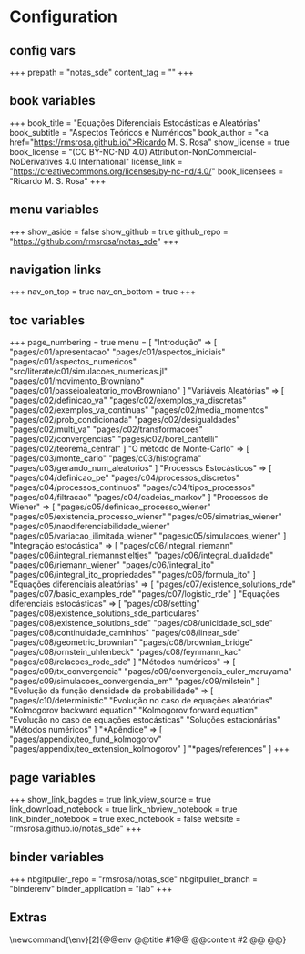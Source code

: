 # Configuration

## config vars
+++
prepath = "notas_sde"
content_tag = ""
+++

## book variables
+++
book_title = "Equações Diferenciais Estocásticas e Aleatórias"
book_subtitle = "Aspectos Teóricos e Numéricos"
book_author = "<a href=\"https://rmsrosa.github.io\">Ricardo M. S. Rosa</a>"
show_license = true
book_license = "(CC BY-NC-ND 4.0) Attribution-NonCommercial-NoDerivatives 4.0 International"
license_link = "https://creativecommons.org/licenses/by-nc-nd/4.0/"
book_licensees = "Ricardo M. S. Rosa"
+++

## menu variables
+++
show_aside = false
show_github = true
github_repo = "https://github.com/rmsrosa/notas_sde"
+++

## navigation links
+++
nav_on_top = true
nav_on_bottom = true
+++

## toc variables
+++
page_numbering = true
menu = [
    "Introdução" => [
        "pages/c01/apresentacao"
        "pages/c01/aspectos_iniciais"
        "pages/c01/aspectos_numericos"
        "src/literate/c01/simulacoes_numericas.jl"
        "pages/c01/movimento_Browniano"
        "pages/c01/passeioaleatorio_movBrowniano"
    ]
    "Variáveis Aleatórias" => [
        "pages/c02/definicao_va"
        "pages/c02/exemplos_va_discretas"
        "pages/c02/exemplos_va_continuas"
        "pages/c02/media_momentos"
        "pages/c02/prob_condicionada"
        "pages/c02/desigualdades"
        "pages/c02/multi_va"
        "pages/c02/transformacoes"
        "pages/c02/convergencias"
        "pages/c02/borel_cantelli"
        "pages/c02/teorema_central"
    ]
    "O método de Monte-Carlo" => [
        "pages/c03/monte_carlo"
        "pages/c03/histograma"
        "pages/c03/gerando_num_aleatorios"
    ]
    "Processos Estocásticos" => [
        "pages/c04/definicao_pe"
        "pages/c04/processos_discretos"
        "pages/c04/processos_continuos"
        "pages/c04/tipos_processos"
        "pages/c04/filtracao"
        "pages/c04/cadeias_markov"
    ]
    "Processos de Wiener" => [
        "pages/c05/definicao_processo_wiener"
        "pages/c05/existencia_processo_wiener"
        "pages/c05/simetrias_wiener"
        "pages/c05/naodiferenciabilidade_wiener"
        "pages/c05/variacao_ilimitada_wiener"
        "pages/c05/simulacoes_wiener"
    ]
    "Integração estocástica" => [
        "pages/c06/integral_riemann"
        "pages/c06/integral_riemannstieltjes"
        "pages/c06/integral_dualidade"
        "pages/c06/riemann_wiener"
        "pages/c06/integral_ito"
        "pages/c06/integral_ito_propriedades"
        "pages/c06/formula_ito"
    ]
    "Equações diferenciais aleatórias" => [
        "pages/c07/existence_solutions_rde"
        "pages/c07/basic_examples_rde"
        "pages/c07/logistic_rde"
    ]
    "Equações diferenciais estocásticas" => [
        "pages/c08/setting"
        "pages/c08/existence_solutions_sde_particulares"
        "pages/c08/existence_solutions_sde"
        "pages/c08/unicidade_sol_sde"
        "pages/c08/continuidade_caminhos"
        "pages/c08/linear_sde"
        "pages/c08/geometric_brownian"
        "pages/c08/brownian_bridge"
        "pages/c08/ornstein_uhlenbeck"
        "pages/c08/feynmann_kac"
        "pages/c08/relacoes_rode_sde"
    ]
    "Métodos numéricos" => [
        "pages/c09/tx_convergencia"
        "pages/c09/convergencia_euler_maruyama"
        "pages/c09/simulacoes_convergencia_em"
        "pages/c09/milstein"
    ]
    "Evolução da função densidade de probabilidade" => [
        "pages/c10/deterministic"
        "Evolução no caso de equações aleatórias"
        "Kolmogorov backward equation"
        "Kolmogorov forward equation"
        "Evolução no caso de equações estocásticas"
        "Soluções estacionárias"
        "Métodos numéricos"
    ]
    "*Apêndice" => [
        "pages/appendix/teo_fund_kolmogorov"
        "pages/appendix/teo_extension_kolmogorov"
    ]
    "*pages/references"
]
+++

## page variables
+++
show_link_bagdes = true
link_view_source = true
link_download_notebook = true
link_nbview_notebook = true
link_binder_notebook = true
exec_notebook = false
website = "rmsrosa.github.io/notas_sde"
+++

## binder variables
+++
nbgitpuller_repo = "rmsrosa/notas_sde"
nbgitpuller_branch = "binderenv"
binder_application = "lab" 
+++

## Extras

\newcommand{\env}[2]{@@env @@title #1@@ @@content #2 @@ @@}
